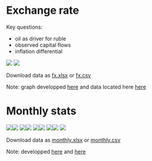 Exchange rate
=============

Key questions:
- oil as driver for ruble 
- observed capital flows 
- inflation differential 

![](images/rub_oil.png)
![](images/rub_oil_ts.png)

Download data as [fx.xlsx](data/fx.xlsx) or [fx.csv](data/fx.csv)

Note: graph developped [here](https://github.com/epogrebnyak/viz_demo) 
      and data located here [here](https://github.com/epogrebnyak/data-fx-oil) 


Monthly stats
=============

![](images/m_GDP.png)![](images/m_CPI.png)
![](images/m_GOV.png)![](images/m_GOV2.png)
![](images/m_FX.png)![](images/m_BOP.png)
![](images/m_REAL.png)![](images/m_REAL2.png)
![](images/m_CREDIT.png)

Download data as [monthly.xlsx](data/monthly.xlsx) or [monthly.csv](data/monthly.csv)

Note: developped [here](https://github.com/epogrebnyak/data-lab) and [here](https://github.com/epogrebnyak/data-rosstat-kep)


